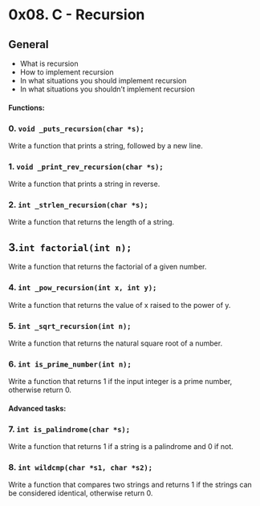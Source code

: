 # 0x08. C - Recursion

## General
- What is recursion
- How to implement recursion
- In what situations you should implement recursion
- In what situations you shouldn’t implement recursion

#### Functions:

### 0. `void _puts_recursion(char *s);`
Write a function that prints a string, followed by a new line.

### 1. `void _print_rev_recursion(char *s);`
Write a function that prints a string in reverse.

### 2. `int _strlen_recursion(char *s);`
Write a function that returns the length of a string.

## 3.`int factorial(int n);`
Write a function that returns the factorial of a given number.

### 4. `int _pow_recursion(int x, int y);`
Write a function that returns the value of x raised to the power of y.

### 5. `int _sqrt_recursion(int n);`
Write a function that returns the natural square root of a number.

### 6. `int is_prime_number(int n);`
Write a function that returns 1 if the input integer is a prime number, otherwise return 0.

####  
  
#### Advanced tasks:

### 7. `int is_palindrome(char *s);`
Write a function that returns 1 if a string is a palindrome and 0 if not.

### 8. `int wildcmp(char *s1, char *s2);`
Write a function that compares two strings and returns 1 if the strings can be considered identical, otherwise return 0.
